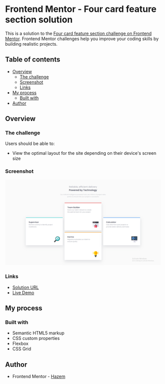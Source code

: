 # Frontend Mentor - Four card feature section solution

This is a solution to the [Four card feature section challenge on Frontend Mentor](https://www.frontendmentor.io/challenges/four-card-feature-section-weK1eFYK). Frontend Mentor challenges help you improve your coding skills by building realistic projects. 

## Table of contents

- [Overview](#overview)
  - [The challenge](#the-challenge)
  - [Screenshot](#screenshot)
  - [Links](#links)
- [My process](#my-process)
  - [Built with](#built-with)
- [Author](#author)


## Overview

### The challenge

Users should be able to:

- View the optimal layout for the site depending on their device's screen size

### Screenshot

![](images/Screenshot%202022-12-29%20234253.png)



### Links

- [Solution URL](https://your-solution-url.com)
- [Live Demo](https://your-live-site-url.com)

## My process

### Built with

- Semantic HTML5 markup
- CSS custom properties
- Flexbox
- CSS Grid

## Author


- Frontend Mentor - [Hazem](https://www.frontendmentor.io/profile/HazemHussein14)



